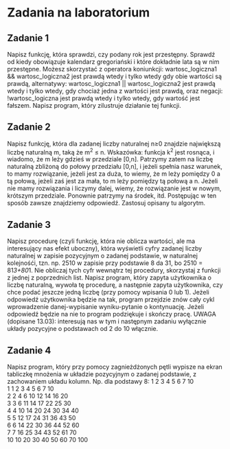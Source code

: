 # Zadania na laboratorium

## Zadanie 1
Napisz funkcję, która sprawdzi, czy podany rok jest przestępny. Sprawdź od kiedy obowiązuje kalendarz gregoriański i które dokładnie lata są w nim przestępne. Możesz skorzystać z operatora koniunkcji: wartosc_logiczna1 && wartosc_logiczna2 jest prawdą wtedy i tylko wtedy gdy obie wartości są prawdą, alternatywy: wartosc_logiczna1 || wartosc_logiczna2 jest prawdą wtedy i tylko wtedy, gdy chociaż jedna z wartości jest prawdą, oraz negacji: !wartosc_logiczna jest prawdą wtedy i tylko wtedy, gdy wartość jest fałszem. Napisz program, który zilustruje działanie tej funkcji.

## Zadanie 2
Napisz funkcję, która dla zadanej liczby naturalnej n≥0 znajdzie największą liczbę naturalną m, taką że m<sup>2</sup> ≤ n.
Wskazówka: funkcja k<sup>2</sup> jest rosnąca, i wiadomo, że m leży gdzieś w przedziale [0,n]. Patrzymy zatem na liczbę naturalną zbliżoną do połowy przedziału [0,n], i jeżeli spełnia nasz warunek, to mamy rozwiązanie, jeżeli jest za duża, to wiemy, że m leży pomiędzy 0 a tą połową, jeżeli zaś jest za mała, to m leży pomiędzy tą połową a n. Jeżeli nie mamy rozwiązania i liczymy dalej, wiemy, że rozwiązanie jest w nowym, krótszym przedziale. Ponownie patrzymy na środek, itd. Postępując w ten sposób zawsze znajdziemy odpowiedź. Zastosuj opisany tu algorytm.

## Zadanie 3
Napisz procedurę (czyli funkcję, która nie oblicza wartości, ale ma interesujący nas efekt uboczny), która wyświetli cyfry zadanej liczby naturalnej w zapisie pozycyjnym o zadanej podstawie, w naturalnej kolejnośći, tzn. np. 2510 w zapisie przy podstawie 8 da 31, bo 2510 = 81*3+80*1. Nie obliczaj tych cyfr wewnątrz tej procedury, skorzystaj z funkcji z jednej z poprzednich list. Napisz program, który zapyta użytkownika o liczbę naturalną, wywoła tę procedurę, a następnie zapyta użytkownika, czy chce podać jeszcze jedną liczbę (przy pomocy wpisania 0 lub 1). Jeżeli odpowiedź użytkownika będzie na tak, program przejdzie znów cały cykl wprowadzenie danej-wypisanie wyniku-pytanie o kontynuację. Jeżeli odpowiedź będzie na nie to program podziękuje i skończy pracę.
UWAGA (dopisane 13.03): interesują nas w tym i następnym zadaniu wyłącznie układy pozycyjne o podstawach od 2 do 10 włącznie.

## Zadanie 4
Napisz program, który przy pomocy zagnieżdżonych pętli wypisze na ekran tabliczkę mnożenia w układzie pozycyjnym o zadanej podstawie, z zachowaniem układu kolumn. Np. dla podstawy 8:
    1  2  3  4  5  6  7  10 <br>
 1  1  2  3  4  5  6  7  10 <br>
 2  2  4  6 10 12 14 16  20 <br>
 3  3  6 11 14 17 22 25  30 <br>
 4  4 10 14 20 24 30 34  40 <br>
 5  5 12 17 24 31 36 43  50 <br>
 6  6 14 22 30 36 44 52  60 <br>
 7  7 16 25 34 43 52 61  70 <br>
10 10 20 30 40 50 60 70 100